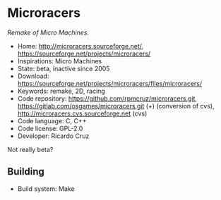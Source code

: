 # Microracers

_Remake of Micro Machines._

- Home: http://microracers.sourceforge.net/, https://sourceforge.net/projects/microracers/
- Inspirations: Micro Machines
- State: beta, inactive since 2005
- Download: https://sourceforge.net/projects/microracers/files/microracers/
- Keywords: remake, 2D, racing
- Code repository: https://github.com/rpmcruz/microracers.git, https://gitlab.com/osgames/microracers.git (+) (conversion of cvs), http://microracers.cvs.sourceforge.net (cvs)
- Code language: C, C++
- Code license: GPL-2.0
- Developer: Ricardo Cruz

Not really beta?

## Building

- Build system: Make
